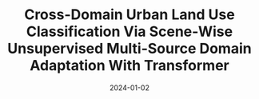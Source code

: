 ---
collection: publications

title: "Cross-Domain Urban Land Use Classification Via Scene-Wise Unsupervised Multi-Source Domain Adaptation With Transformer"
authors: "Li M, Zhang C, Zhao W, Zhou W"
date: 2024-01-02
venue: "IEEE Journal of Selected Topics in Applied Earth Observations and Remote Sensing"
journal_type: "Journal Article"
citation: "Li M, Zhang C, Zhao W, Zhou W. Cross-Domain Urban Land Use Classification Via Scene-Wise Unsupervised Multi-Source Domain Adaptation With Transformer[J]. IEEE Journal of Selected Topics in Applied Earth Observations and Remote Sensing, 2024."
--- 